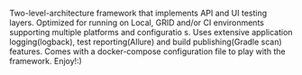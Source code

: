 Two-level-architecture framework that implements API and UI testing layers. Optimized for running on Local, GRID and/or CI environments supporting multiple platforms and configuratio s. Uses extensive application logging(logback), test reporting(Allure) and build publishing(Gradle scan) features. 
Comes with a docker-compose configuration file to play with the framework. Enjoy!:)